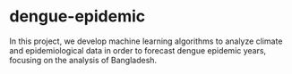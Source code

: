 # dengue-epidemic
In this project, we develop machine learning algorithms to analyze climate and epidemiological data in order to forecast dengue epidemic years, focusing on the analysis of Bangladesh.
